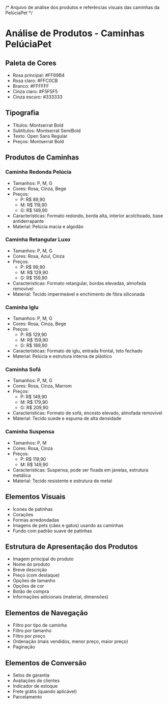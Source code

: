 /* Arquivo de análise dos produtos e referências visuais das caminhas da PelúciaPet */

# Análise de Produtos - Caminhas PelúciaPet

## Paleta de Cores
- Rosa principal: #FF69B4
- Rosa claro: #FFC0CB
- Branco: #FFFFFF
- Cinza claro: #F5F5F5
- Cinza escuro: #333333

## Tipografia
- Títulos: Montserrat Bold
- Subtítulos: Montserrat SemiBold
- Texto: Open Sans Regular
- Preços: Montserrat Bold

## Produtos de Caminhas

### Caminha Redonda Pelúcia
- Tamanhos: P, M, G
- Cores: Rosa, Cinza, Bege
- Preços: 
  - P: R$ 89,90
  - M: R$ 119,90
  - G: R$ 149,90
- Características: Formato redondo, borda alta, interior acolchoado, base antiderrapante
- Material: Pelúcia macia e algodão

### Caminha Retangular Luxo
- Tamanhos: P, M, G
- Cores: Rosa, Azul, Cinza
- Preços:
  - P: R$ 99,90
  - M: R$ 129,90
  - G: R$ 159,90
- Características: Formato retangular, bordas elevadas, almofada removível
- Material: Tecido impermeável e enchimento de fibra siliconada

### Caminha Iglu
- Tamanhos: P, M, G
- Cores: Rosa, Cinza, Bege
- Preços:
  - P: R$ 129,90
  - M: R$ 159,90
  - G: R$ 189,90
- Características: Formato de iglu, entrada frontal, teto fechado
- Material: Pelúcia e estrutura interna de plástico

### Caminha Sofá
- Tamanhos: P, M, G
- Cores: Rosa, Cinza, Marrom
- Preços:
  - P: R$ 149,90
  - M: R$ 179,90
  - G: R$ 209,90
- Características: Formato de sofá, encosto elevado, almofada removível
- Material: Tecido suede e espuma de alta densidade

### Caminha Suspensa
- Tamanhos: P, M
- Cores: Rosa, Cinza
- Preços:
  - P: R$ 119,90
  - M: R$ 149,90
- Características: Suspensa, pode ser fixada em janelas, estrutura metálica
- Material: Tecido resistente e estrutura de metal

## Elementos Visuais
- Ícones de patinhas
- Corações
- Formas arredondadas
- Imagens de pets (cães e gatos) usando as caminhas
- Fundo com padrão suave de patinhas

## Estrutura de Apresentação dos Produtos
- Imagem principal do produto
- Nome do produto
- Breve descrição
- Preço (com destaque)
- Opções de tamanho
- Opções de cor
- Botão de compra
- Informações adicionais (material, dimensões)

## Elementos de Navegação
- Filtro por tipo de caminha
- Filtro por tamanho
- Filtro por preço
- Ordenação (mais vendidos, menor preço, maior preço)
- Paginação

## Elementos de Conversão
- Selos de garantia
- Avaliações de clientes
- Indicador de estoque
- Frete grátis (quando aplicável)
- Parcelamento
